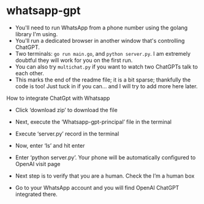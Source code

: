 # whatsapp-gpt
* You'll need to run WhatsApp from a phone number using the golang library I'm using.
* You'll run a dedicated browser in another window that's controlling ChatGPT.
* Two terminals: `go run main.go`, and `python server.py`. I am extremely doubtful they will work for you on the first run.
* You can also try `multichat.py` if you want to watch two ChatGPTs talk to each other.
* This marks the end of the readme file; it is a bit sparse; thankfully the code is too! Just tuck in if you can... and I will try to add more here later.


How to integrate ChatGpt with Whatsapp

- Click ‘download zip’ to download the file

- Next, execute the ‘Whatsapp-gpt-principal’ file in the terminal

- Execute ‘server.py’ record in the terminal

- Now, enter ‘Is’ and hit enter

- Enter ‘python server.py’. Your phone will be automatically configured to OpenAI visit page

- Next step is to verify that you are a human. Check the I’m a human box

- Go to your WhatsApp account and you will find OpenAI ChatGPT integrated there.
